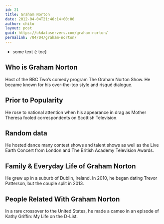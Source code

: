 ```yaml
---
id: 21
title: Graham Norton
date: 2012-04-04T21:46:14+00:00
author: chito
layout: post
guid: https://ukdataservers.com/graham-norton/
permalink: /04/04/graham-norton/
---
```


* some text
{: toc}


## Who is  Graham Norton
                  
                  
                  
Host of the BBC Two&#8217;s comedy program The Graham Norton Show. He became known for his over-the-top style and risqué dialogue.
                  
                
                
                
## Prior to Popularity 
                  
                  
                  
He rose to national attention when his appearance in drag as Mother Theresa fooled correspondents on Scottish Television.
                  
                
                
                
## Random data 
                  
                  
                  
He hosted dance many contest shows and talent shows as well as the Live Earth Concert from London and The British Academy Television Awards.
                  
                
                
                
## Family & Everyday Life of Graham Norton
                  
                  
                  
He grew up in a suburb of Dublin, Ireland. In 2010, he began dating Trevor Patterson, but the couple split in 2013.
                  
                
                
                
## People Related With  Graham Norton
                  
                  
                  
In a rare crossover to the United States, he made a cameo in an episode of Kathy Griffin: My Life on the D-List.
                  
                
              
            
          
          
          
    
    
  
